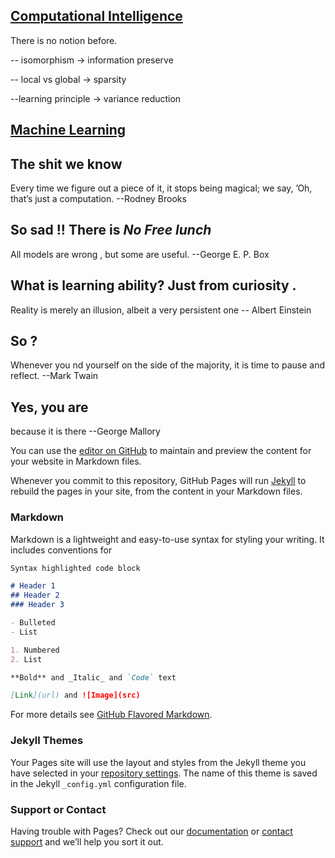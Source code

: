## [Computational Intelligence](intelligence/intelligence.md)

There is no notion before.
 
 -- isomorphism $\rightarrow$ information preserve
  
 -- local vs global $\rightarrow$ sparsity 
  
 --learning principle $\rightarrow$ variance reduction 
 
## [Machine Learning](ml/ml.md)
  
## The shit we know
  Every time we figure out a piece of it, it stops being magical; we say, ’Oh, that’s just a computation. --Rodney Brooks
 
## So sad !! There is *No Free lunch*
  All models are wrong , but some are useful.  --George E. P. Box
  
## What is learning ability? Just from curiosity .
  Reality is merely an illusion, albeit a very persistent one -- Albert Einstein
  
## So ?
  Whenever you  nd yourself on the side of the majority, it is time to pause and reflect. --Mark Twain
  
## Yes, you are 
  because it is there --George Mallory
  
  
You can use the [editor on GitHub](https://github.com/emmettng/emmett.github.io/edit/master/index.md) to maintain and preview the content for your website in Markdown files.

Whenever you commit to this repository, GitHub Pages will run [Jekyll](https://jekyllrb.com/) to rebuild the pages in your site, from the content in your Markdown files.

### Markdown

Markdown is a lightweight and easy-to-use syntax for styling your writing. It includes conventions for

```markdown
Syntax highlighted code block

# Header 1
## Header 2
### Header 3

- Bulleted
- List

1. Numbered
2. List

**Bold** and _Italic_ and `Code` text

[Link](url) and ![Image](src)
```

For more details see [GitHub Flavored Markdown](https://guides.github.com/features/mastering-markdown/).

### Jekyll Themes

Your Pages site will use the layout and styles from the Jekyll theme you have selected in your [repository settings](https://github.com/emmettng/emmett.github.io/settings). The name of this theme is saved in the Jekyll `_config.yml` configuration file.

### Support or Contact

Having trouble with Pages? Check out our [documentation](https://help.github.com/categories/github-pages-basics/) or [contact support](https://github.com/contact) and we’ll help you sort it out.
